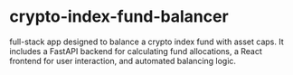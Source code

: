 # crypto-index-fund-balancer
full-stack app designed to balance a crypto index fund with asset caps. It includes a FastAPI backend for calculating fund allocations, a React frontend for user interaction, and automated balancing logic.
